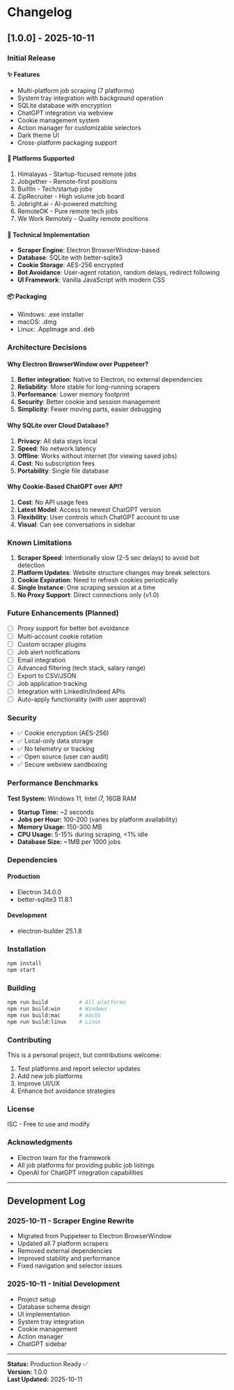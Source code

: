 # Changelog

## [1.0.0] - 2025-10-11

### Initial Release

#### ✨ Features
- Multi-platform job scraping (7 platforms)
- System tray integration with background operation
- SQLite database with encryption
- ChatGPT integration via webview
- Cookie management system
- Action manager for customizable selectors
- Dark theme UI
- Cross-platform packaging support

#### 🎯 Platforms Supported
1. Himalayas - Startup-focused remote jobs
2. Jobgether - Remote-first positions
3. BuiltIn - Tech/startup jobs
4. ZipRecruiter - High volume job board
5. Jobright.ai - AI-powered matching
6. RemoteOK - Pure remote tech jobs
7. We Work Remotely - Quality remote positions

#### 🔧 Technical Implementation
- **Scraper Engine**: Electron BrowserWindow-based
- **Database**: SQLite with better-sqlite3
- **Cookie Storage**: AES-256 encrypted
- **Bot Avoidance**: User-agent rotation, random delays, redirect following
- **UI Framework**: Vanilla JavaScript with modern CSS

#### 📦 Packaging
- Windows: .exe installer
- macOS: .dmg
- Linux: .AppImage and .deb

### Architecture Decisions

#### Why Electron BrowserWindow over Puppeteer?
1. **Better integration**: Native to Electron, no external dependencies
2. **Reliability**: More stable for long-running scrapers
3. **Performance**: Lower memory footprint
4. **Security**: Better cookie and session management
5. **Simplicity**: Fewer moving parts, easier debugging

#### Why SQLite over Cloud Database?
1. **Privacy**: All data stays local
2. **Speed**: No network latency
3. **Offline**: Works without internet (for viewing saved jobs)
4. **Cost**: No subscription fees
5. **Portability**: Single file database

#### Why Cookie-Based ChatGPT over API?
1. **Cost**: No API usage fees
2. **Latest Model**: Access to newest ChatGPT version
3. **Flexibility**: User controls which ChatGPT account to use
4. **Visual**: Can see conversations in sidebar

### Known Limitations

1. **Scraper Speed**: Intentionally slow (2-5 sec delays) to avoid bot detection
2. **Platform Updates**: Website structure changes may break selectors
3. **Cookie Expiration**: Need to refresh cookies periodically
4. **Single Instance**: One scraping session at a time
5. **No Proxy Support**: Direct connections only (v1.0)

### Future Enhancements (Planned)

- [ ] Proxy support for better bot avoidance
- [ ] Multi-account cookie rotation
- [ ] Custom scraper plugins
- [ ] Job alert notifications
- [ ] Email integration
- [ ] Advanced filtering (tech stack, salary range)
- [ ] Export to CSV/JSON
- [ ] Job application tracking
- [ ] Integration with LinkedIn/Indeed APIs
- [ ] Auto-apply functionality (with user approval)

### Security

- ✅ Cookie encryption (AES-256)
- ✅ Local-only data storage
- ✅ No telemetry or tracking
- ✅ Open source (user can audit)
- ✅ Secure webview sandboxing

### Performance Benchmarks

**Test System:** Windows 11, Intel i7, 16GB RAM
- **Startup Time:** ~2 seconds
- **Jobs per Hour:** 100-200 (varies by platform availability)
- **Memory Usage:** 150-300 MB
- **CPU Usage:** 5-15% during scraping, <1% idle
- **Database Size:** ~1MB per 1000 jobs

### Dependencies

#### Production
- Electron 34.0.0
- better-sqlite3 11.8.1

#### Development
- electron-builder 25.1.8

### Installation

```bash
npm install
npm start
```

### Building

```bash
npm run build          # All platforms
npm run build:win      # Windows
npm run build:mac      # macOS
npm run build:linux    # Linux
```

### Contributing

This is a personal project, but contributions welcome:
1. Test platforms and report selector updates
2. Add new job platforms
3. Improve UI/UX
4. Enhance bot avoidance strategies

### License

ISC - Free to use and modify

### Acknowledgments

- Electron team for the framework
- All job platforms for providing public job listings
- OpenAI for ChatGPT integration capabilities

---

## Development Log

### 2025-10-11 - Scraper Engine Rewrite
- Migrated from Puppeteer to Electron BrowserWindow
- Updated all 7 platform scrapers
- Removed external dependencies
- Improved stability and performance
- Fixed navigation and selector issues

### 2025-10-11 - Initial Development
- Project setup
- Database schema design
- UI implementation
- System tray integration
- Cookie management
- Action manager
- ChatGPT sidebar

---

**Status:** Production Ready ✅  
**Version:** 1.0.0  
**Last Updated:** 2025-10-11

